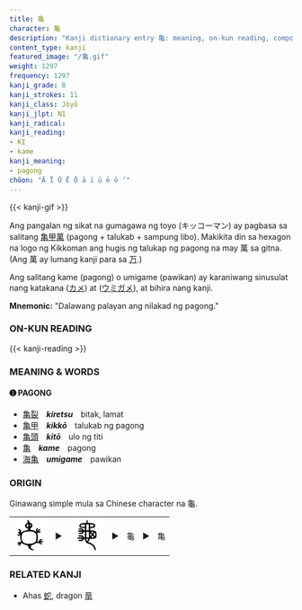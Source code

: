```yaml
---
title: 亀
character: 亀
description: "Kanji dictionary entry 亀: meaning, on-kun reading, compounds, origin, related kanji"
content_type: kanji
featured_image: "/亀.gif"
weight: 1297
frequency: 1297
kanji_grade: 8
kanji_strokes: 11
kanji_class: Jōyō
kanji_jlpt: N1
kanji_radical: 
kanji_reading: 
- KI
- kame
kanji_meaning:
- pagong
chōon: "Ā Ī Ū Ē Ō ā ī ū ē ō ’"
---
```

[//]: # (Don't edit the line below. Kanji animated GIF code is automatically generated.)
{{< kanji-gif >}}

Ang pangalan ng sikat na gumagawa ng toyo (キッコーマン) ay pagbasa sa salitang [亀](../亀)[甲](../甲)[萬](../萬) (pagong + talukab + sampung libo). Makikita din sa hexagon na logo ng Kikkoman ang hugis ng talukap ng pagong na may 萬 sa gitna. (Ang 萬 ay lumang kanji para sa [万](../万).) 

Ang salitang kame (pagong) o umigame (pawikan) ay karaniwang sinusulat nang katakana ([カメ](https://ja.wikipedia.org/wiki/%E3%82%AB%E3%83%A1)) at ([ウミガメ](https://ja.wikipedia.org/wiki/%E3%82%A6%E3%83%9F%E3%82%AC%E3%83%A1)), at bihira nang kanji.
 
**Mnemonic:** "Dalawang palayan ang nilakad ng pagong."

### ON-KUN READING

[//]: # (Don't edit the line below. ON-KUN READING code is automatically generated.)
{{< kanji-reading >}}

### MEANING & WORDS

#### ➊ **PAGONG**
  - [亀](../亀)[裂](../裂)　***kiretsu***　bitak, lamat
  - [亀](../亀)[甲](../甲)　***kikkō***　talukab ng pagong
  - [亀](../亀)[頭](../頭)　***kitō***　ulo ng titi
  - [亀](../亀)　***kame***　pagong
  - [海](../海)[亀](../亀)　***umigame***　pawikan

### ORIGIN

Ginawang simple mula sa Chinese character na 龜.

<table class="kanji-table"><tr><td>
<img src="60px-龜-bronze.svg.png">
</td><td>▶</td><td>
<img src="60px-龜-seal.svg.png">
</td><td>▶</td>
<td class="kanji-origin">龜</td>
<td>▶</td>
<td class="kanji-origin">亀</td>
</tr></table>

### RELATED KANJI
- Ahas [蛇](../蛇), dragon [竜](../竜)
